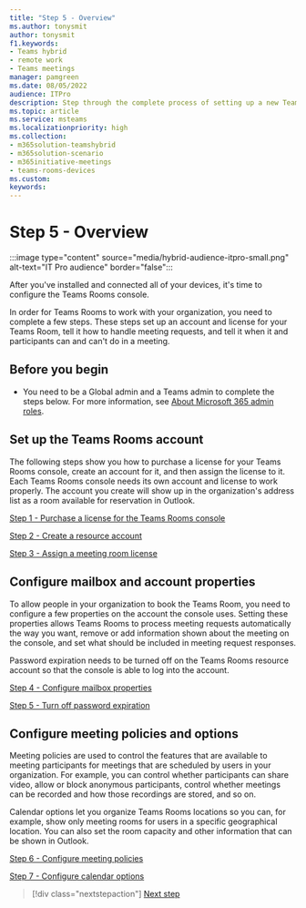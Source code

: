 ```yaml
---
title: "Step 5 - Overview"
ms.author: tonysmit
author: tonysmit
f1.keywords:
- Teams hybrid
- remote work
- Teams meetings
manager: pamgreen
ms.date: 08/05/2022
audience: ITPro
description: Step through the complete process of setting up a new Teams Rooms device in your organization.
ms.topic: article
ms.service: msteams
ms.localizationpriority: high
ms.collection:
- m365solution-teamshybrid
- m365solution-scenario
- m365initiative-meetings
- teams-rooms-devices
ms.custom: 
keywords: 
---
```


# Step 5 - Overview

:::image type="content" source="media/hybrid-audience-itpro-small.png" alt-text="IT Pro audience" border="false":::

After you've installed and connected all of your devices, it's time to configure the Teams Rooms console.

In order for Teams Rooms to work with your organization, you need to complete a few steps. These steps set up an account and license for your Teams Room, tell it how to handle meeting requests, and tell it when it and participants can and can't do in a meeting.

## Before you begin

- You need to be a Global admin and a Teams admin to complete the steps below. For more information, see [About Microsoft 365 admin roles](/microsoft-365/admin/add-users/about-admin-roles).

## Set up the Teams Rooms account

The following steps show you how to purchase a license for your Teams Rooms console, create an account for it, and then assign the license to it. Each Teams Rooms console needs its own account and license to work properly. The account you create will show up in the organization's address list as a room available for reservation in Outlook.

[Step 1 - Purchase a license for the Teams Rooms console](hybrid-meetings-device-config-license.md)

[Step 2 - Create a resource account](hybrid-meetings-device-config-account.md)

[Step 3 - Assign a meeting room license](hybrid-meetings-device-config-assign.md)

## Configure mailbox and account properties

To allow people in your organization to book the Teams Room, you need to configure a few properties on the account the console uses. Setting these properties allows Teams Rooms to process meeting requests automatically the way you want, remove or add information shown about the meeting on the console, and set what should be included in meeting request responses.

Password expiration needs to be turned off on the Teams Rooms resource account so that the console is able to log into the account.

[Step 4 - Configure mailbox properties](hybrid-meetings-device-config-mailbox.md)

[Step 5 - Turn off password expiration](hybrid-meetings-device-config-password.md)

## Configure meeting policies and options

Meeting policies are used to control the features that are available to meeting participants for meetings that are scheduled by users in your organization. For example, you can control whether participants can share video, allow or block anonymous participants, control whether meetings can be recorded and how those recordings are stored, and so on.

Calendar options let you organize Teams Rooms locations so you can, for example, show only meeting rooms for users in a specific geographical location. You can also set the room capacity and other information that can be shown in Outlook.

[Step 6 - Configure meeting policies](hybrid-meetings-device-config-policies.md)

[Step 7 - Configure calendar options](hybrid-meetings-device-config-calendar.md)

> [!div class="nextstepaction"]
> [Next step](hybrid-meetings-device-config-license.md)
